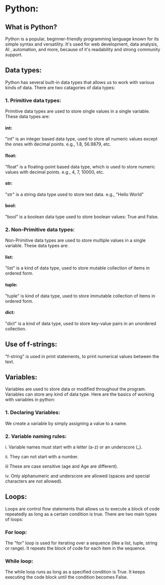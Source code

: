 # Python:

## What is Python?
Python is a popular, beginner-friendly programming language known for its simple syntax and versatility. It's used for web development, data analysis, AI , automation, and more, because of it's readability and strong community support.

## Data types:
Python has several built-in data types that allows us to work with various kinds of data. There are two catagories of data types:

### 1. Primitive data types:
Primitive data types are used to store single values in a single variable. These data types are:

#### int:
"int" is an integer based data type, used to store all numeric values except the ones with decimal points. e.g., 1.8, 56.9879, etc.

#### float:
"float" is a floating-point based data type, which is used to store numeric values with decimal points. e.g., 4, 7, 10000, etc.

#### str:
"str" is a string data type used to store text data. e.g., "Hello World"

#### bool:
"bool" is a boolean data type used to store boolean values: True and False.

### 2. Non-Primitive data types:
Non-Primitive data types are used to store multiple values in a single variable. These data types are:

#### list:
"list" is a kind of data type, used to store mutable collection of items in ordered form.

#### tuple:
"tuple" is kind of data type, used to store immutable collection of items in ordered form.

#### dict:
"dict" is a kind of data type, used to store key-value pairs in an unordered collection.

## Use of f-strings:
"f-string" is used in print statements, to print numerical values between the text.

## Variables:
Variables are used to store data or modified throughout the program. Variables can store any kind of data type. Here are the basics of working with variables in python:

### 1. Declaring Variables:
We create a variable by simply assigning a value to a name.

### 2. Variable naming rules:
i. Variable names must start with a letter (a-z) or an underscore (_).

ii. They can not start with a number.

iii These are case sensitive (age and Age are different).

iv. Only alphanumeric and underscore are allowed (spaces and special characters are not allowed).

## Loops:
Loops are control flow statements that allows us to execute a block of code repeatedly as long as a certain condition is true. There are two main types of loops:

### For loop:
The "for" loop is used for iterating over a sequence (like a list, tuple, string or range). It repeats the block of code for each item in the sequence.

### While loop:
The while loop runs as long as a specified condition is True. It keeps executing the code block until the condition becomes False.
